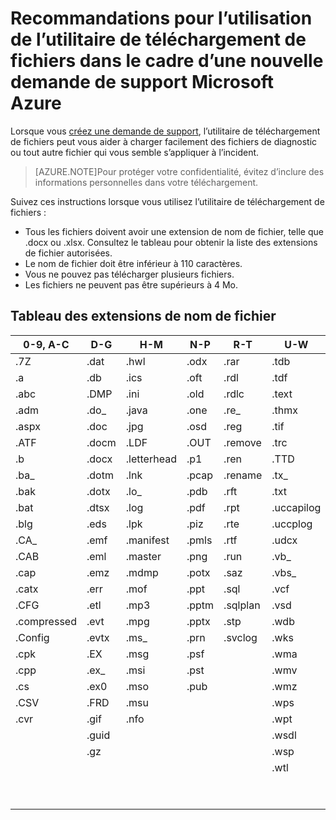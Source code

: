 <properties
	pageTitle="Recommandations pour l’utilisation de l’utilitaire de téléchargement de fichiers dans le cadre d’une nouvelle demande de support Microsoft Azure | Microsoft Azure"
	description="Décrit les recommandations d’utilisation de l’utilitaire de téléchargement de fichiers dans le cadre d’une nouvelle demande de support Microsoft Azure"
	services="billing"
	documentationCenter=""
	authors="genlin"
	manager="mbaldwin"
	editor="v-jesits"
	/>

<tags
  ms.service="billing"
	ms.workload="na"
	ms.tgt_pltfrm="na"
	ms.devlang="na"
	ms.topic="article"
	ms.date="01/20/2016"
	ms.author="genli"/>

# Recommandations pour l’utilisation de l’utilitaire de téléchargement de fichiers dans le cadre d’une nouvelle demande de support Microsoft Azure

Lorsque vous [créez une demande de support](https://ms.portal.azure.com/#create/Microsoft.Support), l’utilitaire de téléchargement de fichiers peut vous aider à charger facilement des fichiers de diagnostic ou tout autre fichier qui vous semble s’appliquer à l’incident.

>[AZURE.NOTE]Pour protéger votre confidentialité, évitez d’inclure des informations personnelles dans votre téléchargement.

Suivez ces instructions lorsque vous utilisez l’utilitaire de téléchargement de fichiers :

- Tous les fichiers doivent avoir une extension de nom de fichier, telle que .docx ou .xlsx. Consultez le tableau pour obtenir la liste des extensions de fichier autorisées.
- Le nom de fichier doit être inférieur à 110 caractères.
- Vous ne pouvez pas télécharger plusieurs fichiers.
- Les fichiers ne peuvent pas être supérieurs à 4 Mo.

## Tableau des extensions de nom de fichier

| 0-9, A-C | D-G | H-M | N-P | R-T | U-W | X-Z |
|-------------|-------|-------------|-------|----------|------------|---------|
| .7Z | .dat | .hwl | .odx | .rar | .tdb | .xlam |
| .a | .db | .ics | .oft | .rdl | .tdf | .xlr |
| .abc | .DMP | .ini | .old | .rdlc | .text | .xls |
| .adm | .do\_ | .java | .one | .re\_ | .thmx | .xlsb |
| .aspx | .doc | .jpg | .osd | .reg | .tif | .xlsm |
| .ATF | .docm | .LDF | .OUT | .remove | .trc | .xlsx |
| .b | .docx | .letterhead | .p1 | .ren | .TTD | .xlt |
| .ba\_ | .dotm | .lnk | .pcap | .rename | .tx\_ | .xltx |
| .bak | .dotx | .lo\_ | .pdb | .rft | .txt | .xml |
| .bat | .dtsx | .log | .pdf | .rpt | .uccapilog | .xmla |
| .blg | .eds | .lpk | .piz | .rte | .uccplog | .xps |
| .CA\_ | .emf | .manifest | .pmls | .rtf | .udcx | .xsd |
| .CAB | .eml | .master | .png | .run | .vb\_ | .xsn |
| .cap | .emz | .mdmp | .potx | .saz | .vbs\_ | .xxx |
| .catx | .err | .mof | .ppt | .sql | .vcf | .z\_ |
| .CFG | .etl | .mp3 | .pptm | .sqlplan | .vsd | .z01 |
| .compressed | .evt | .mpg | .pptx | .stp | .wdb | .z02 |
| .Config | .evtx | .ms\_ | .prn | .svclog | .wks | .zi |
| .cpk | .EX | .msg | .psf | | .wma | .zi\_ |
| .cpp | .ex\_ | .msi | .pst | | .wmv | .zip |
| .cs | .ex0 | .mso | .pub | | .wmz | .zip\_ |
| .CSV | .FRD | .msu | | | .wps | .zipp |
| .cvr | .gif | .nfo | | | .wpt | .zipped |
| | .guid | | | | .wsdl | .zippy |
| | .gz | | | | .wsp | .zipx |
| | | | | | .wtl | .zit |
| | | | | | | .zix |
| | | | | | | .zzz |

<!---HONumber=AcomDC_0121_2016-->